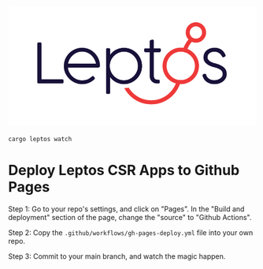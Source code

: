 <picture>
    <source srcset="https://raw.githubusercontent.com/leptos-rs/leptos/main/docs/logos/Leptos_logo_Solid_White.svg" media="(prefers-color-scheme: dark)">
    <img src="https://raw.githubusercontent.com/leptos-rs/leptos/main/docs/logos/Leptos_logo_RGB.svg" alt="Leptos Logo">
</picture>

`cargo leptos watch`

# Deploy Leptos CSR Apps to Github Pages

Step 1:
Go to your repo's settings, and click on "Pages". In the "Build and deployment" section of the page, change the "source" to "Github Actions".

Step 2:
Copy the `.github/workflows/gh-pages-deploy.yml` file into your own repo.

Step 3:
Commit to your main branch, and watch the magic happen.
